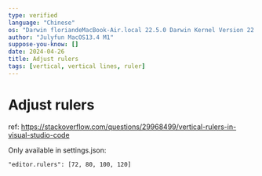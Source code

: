 ```yaml
---
type: verified
language: "Chinese"
os: "Darwin floriandeMacBook-Air.local 22.5.0 Darwin Kernel Version 22.5.0: Mon Apr 24 20:53:44 PDT 2023; root:xnu-8796.121.2~5/RELEASE_ARM64_T8103 arm64"
author: "Julyfun MacOS13.4 M1"
suppose-you-know: []
date: 2024-04-26
title: Adjust rulers
tags: [vertical, vertical lines, ruler]
---
```


# Adjust rulers

ref: https://stackoverflow.com/questions/29968499/vertical-rulers-in-visual-studio-code

Only available in settings.json:

```
"editor.rulers": [72, 80, 100, 120]
```

